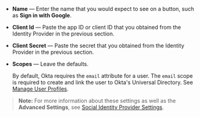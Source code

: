 * **Name** &#8212; Enter the name that you would expect to see on a button, such as **Sign in with Google**.
* **Client Id** &#8212; Paste the app ID or client ID that you obtained from the Identity Provider in the <GuideLink link="../create-an-app-at-idp">previous section</GuideLink>.
* **Client Secret** &#8212; Paste the secret that you obtained from the Identity Provider in the <GuideLink link="../create-an-app-at-idp">previous section</GuideLink>. 
* **Scopes** &#8212; Leave the defaults.

    By default, Okta requires the `email` attribute for a user. The `email` scope is required to create and link the user to Okta's Universal Directory. See [Manage User Profiles](https://help.okta.com/en/prod/Content/Topics/Directory/eu-profile-editor.htm).

> **Note:** For more information about these settings as well as the **Advanced Settings**, see [Social Identity Provider Settings](/docs/reference/social-settings/).
